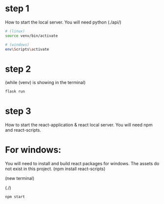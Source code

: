 # step 1
How to start the local server. You will need python
(./api/)
```sh
# (linux)
source venv/bin/activate

# (windows)
env\Scripts\activate
```

# step 2
(while (venv) is showing in the terminal)
```sh
flask run
```

# step 3
How to start the react-application & react local server. You will need npm and react-scripts.

# For windows:
You will need to install and build react packages for windows. The assets do not exist in this project.
(npm install react-scripts)

(new terminal)

(./)

```sh
npm start
```
